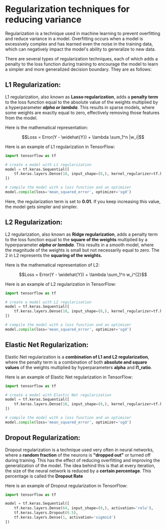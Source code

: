 # Regularization techniques for reducing variance

Regularization is a technique used in machine learning to prevent overfitting and reduce variance in a model. Overfitting occurs when a model is excessively complex and has learned even the noise in the training data, which can negatively impact the model's ability to generalize to new data.

There are several types of regularization techniques, each of which adds a penalty to the loss function during training to encourage the model to learn a simpler and more generalized decision boundary. They are as follows:

## L1 Regularization:

L1 regularization, also known as **Lasso regularization**, adds a **penalty term** to the loss function equal to the absolute value of the weights multiplied by a hyperparameter ***alpha or lambda***. This results in sparse models, where some weights are exactly equal to zero, effectively removing those features from the model.

Here is the mathematical representation:

$$Loss = Error(Y - \widehat{Y}) + \lambda \sum_1^n |w_i|$$

Here is an example of L1 regularization in TensorFlow:

```python
import tensorflow as tf

# create a model with L1 regularization
model = tf.keras.Sequential([
    tf.keras.layers.Dense(10, input_shape=(8,), kernel_regularizer=tf.keras.regularizers.l1(0.01))
])

# compile the model with a loss function and an optimizer
model.compile(loss='mean_squared_error', optimizer='sgd')
```

Here, the regularization term is set to **0.01.** If you keep increasing this value, the model gets simpler and simpler.

## L2 Regularization:

L2 regularization, also known as **Ridge regularization**, adds a penalty term to the loss function equal to the **square of the weights** multiplied by a hyperparameter ***alpha or lambda***. This results in a smooth model, where the magnitude of the weights is small but not necessarily equal to zero. The 2 in L2 represents the **squaring of the weights.**

Here is the mathematical representation of L2:

$$Loss = Error(Y - \widehat{Y}) + \lambda \sum_1^n w_i^{2}$$

Here is an example of L2 regularization in TensorFlow:

```python
import tensorflow as tf

# create a model with L2 regularization
model = tf.keras.Sequential([
    tf.keras.layers.Dense(10, input_shape=(8,), kernel_regularizer=tf.keras.regularizers.l2(0.01))
])

# compile the model with a loss function and an optimizer
model.compile(loss='mean_squared_error', optimizer='sgd')
```

## Elastic Net Regularization:

Elastic Net regularization is a **combination of L1 and L2 regularization**, where the penalty term is a combination of both **absolute and square values** of the weights multiplied by hyperparameters **alpha** and **l1\_ratio**.

Here is an example of Elastic Net regularization in TensorFlow:

```python
import tensorflow as tf

# create a model with Elastic Net regularization
model = tf.keras.Sequential([
    tf.keras.layers.Dense(10, input_shape=(8,), kernel_regularizer=tf.keras.regularizers.l1_l2(0.01, 0.5))
])

# compile the model with a loss function and an optimizer
model.compile(loss='mean_squared_error', optimizer='sgd')
```

## Dropout Regularization:

Dropout regularization is a technique used very often in neural networks, where a **random fraction** of the neurons is **"dropped out"** or turned off during training. This has the effect of reducing overfitting and improving the generalization of the model. The idea behind this is that at every iteration, the size of the neural network is reduced by a **certain percentage**. This percentage is called the **Dropout Rate**

Here is an example of Dropout regularization in TensorFlow:

```python
import tensorflow as tf

model = tf.keras.Sequential([
    tf.keras.layers.Dense(64, input_shape=(8,), activation='relu'),
    tf.keras.layers.Dropout(0.5),
    tf.keras.layers.Dense(1, activation='sigmoid')
])
```